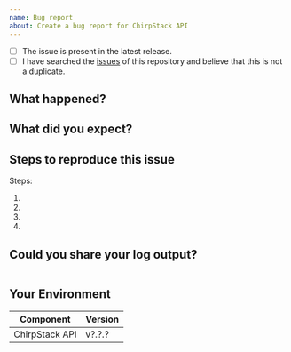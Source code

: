 ```yaml
---
name: Bug report
about: Create a bug report for ChirpStack API
---
```


<!--
  We really appreciate your time effort in creating this issue, it's really valuable for the quality of the project.
  Before diving into the details, make sure to check off the following:
-->

<!-- Your checkbox should look like this: [x] -->

- [ ] The issue is present in the latest release.
- [ ] I have searched the [issues](https://github.com/alviso/chirpstack-api/issues) of this repository and believe that this is not a duplicate.

## What happened?

## What did you expect?

## Steps to reproduce this issue

Steps:

1.
2.
3.
4.

## Could you share your log output?

<!--
  Insert the cli log output right after the shell word.
-->
```shell

```

## Your Environment

<!--
  Hints:
    git describe
-->


| Component           | Version |
| --------------------| ------- |
| ChirpStack API      | v?.?.?  |
